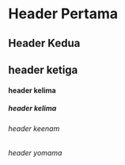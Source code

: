 # Header Pertama
## Header Kedua
## header ketiga
#### header kelima
##### header kelima
###### header keenam
###### header yomama